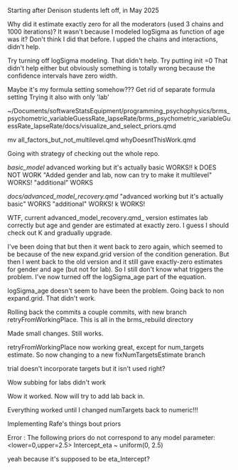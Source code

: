 Starting after Denison students left off, in May 2025

Why did it estimate exactly zero for all the moderators (used 3 chains and 1000 iterations)?
It wasn't because I modeled logSigma as function of age was it? Don't think I did that before. I upped the chains and interactions, didn't help. 

Try turning off logSigma modeling. That didn't help.
Try putting init =0
That didn't help either but obviously something is totally wrong because the confidence intervals have zero width.

Maybe it's my formula setting somehow??? Get rid of separate formula setting
Trying it also with only 'lab'

~/Documents/softwareStatsEquipment/programming_psychophysics/brms_psychometric_variableGuessRate_lapseRate/brms_psychometric_variableGuessRate_lapseRate/docs/visualize_and_select_priors.qmd

mv all_factors_but_not_multilevel.qmd whyDoesntThisWork.qmd

Going with strategy of checking out the whole repo.

_basic_model_
advanced working but it's actually basic WORKS!!
k DOES NOT WORK
"Added gender and lab, now can try to make it multilevel" WORKS!
"additional" WORKS

_docs/advanced_model_recovery.qmd_
"advanced working but it's actually basic" WORKS
"additional" WORKS!
k WORKS!

WTF, current advanced_model_recovery.qmd_ version estimates lab correctly but age and gender are estimated at exactly zero.
I guess I should check out K and gradually upgrade.

I've been doing that but then it went back to zero again, which seemed to be because of the new expand.grid version of the condition generation. But then I went back to the old version and it still gave exactly-zero estimates for gender and age (but not for lab). So I still don't know what triggers the problem.
I've now turned off the logSigma_age part of the equation.

logSigma_age doesn't seem to have been the problem.
Going back to non expand.grid. That didn't work.

Rolling back the commits a couple commits, with new branch retryFromWorkingPlace. This is all in the brms_rebuild directory

Made small changes. Still works.

retryFromWorkingPlace now working great, except for num_targets estimate.
So now changing to  a new fixNumTargetsEstimate branch

trial doesn't incorporate targets but it isn't used right?

Wow subbing for labs didn't work

Wow it worked. 
Now will try to add lab back in.

Everything worked until I changed numTargets back to numeric!!!

Implementing Rafe's things bout priors

Error : The following priors do not correspond to any model parameter: 
<lower=0,upper=2.5> Intercept_eta ~ uniform(0, 2.5)

yeah because it's supposed to be eta_Intercept?